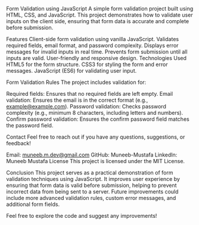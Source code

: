 Form Validation using JavaScript
A simple form validation project built using HTML, CSS, and JavaScript. This project demonstrates how to validate user inputs on the client side, ensuring that form data is accurate and complete before submission.

Features
Client-side form validation using vanilla JavaScript.
Validates required fields, email format, and password complexity.
Displays error messages for invalid inputs in real time.
Prevents form submission until all inputs are valid.
User-friendly and responsive design.
Technologies Used
HTML5 for the form structure.
CSS3 for styling the form and error messages.
JavaScript (ES6) for validating user input.

Form Validation Rules
The project includes validation for:

Required fields: Ensures that no required fields are left empty.
Email validation: Ensures the email is in the correct format (e.g., example@example.com).
Password validation: Checks password complexity (e.g., minimum 8 characters, including letters and numbers).
Confirm password validation: Ensures the confirm password field matches the password field.

Contact
Feel free to reach out if you have any questions, suggestions, or feedback!

Email: muneeb.m.dev@gmail.com
GitHub: Muneeb-Mustafa
LinkedIn: Muneeb Mustafa
License
This project is licensed under the MIT License.

Conclusion
This project serves as a practical demonstration of form validation techniques using JavaScript. It improves user experience by ensuring that form data is valid before submission, helping to prevent incorrect data from being sent to a server. Future improvements could include more advanced validation rules, custom error messages, and additional form fields.

Feel free to explore the code and suggest any improvements!

